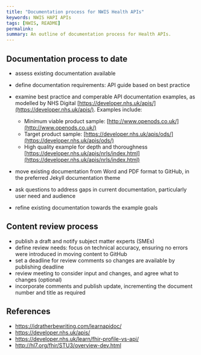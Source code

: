 ```yaml
---
title: "Documentation process for NWIS Health APIs"
keywords: NWIS HAPI APIs
tags: [NWIS, README]
permalink: 
summary: An outline of documentation process for Health APIs.
---
```


## Documentation process to date

* assess existing documentation available
* define documentation requirements: API guide based on best practice
* examine best practice and comperable API documentation examples, as modelled by NHS Digital [https://developer.nhs.uk/apis/](https://developer.nhs.uk/apis/). Examples include:
  * Minimum viable product sample: [http://www.openods.co.uk/](http://www.openods.co.uk/) 
  * Target product sample: [https://developer.nhs.uk/apis/ods/](https://developer.nhs.uk/apis/ods/)
  * High quality example for depth and thoroughness [https://developer.nhs.uk/apis/nrls/index.html](https://developer.nhs.uk/apis/nrls/index.html)
  
* move existing documentation from Word and PDF format to GitHub, in the preferred Jekyll documentation theme
* ask questions to address gaps in current documentation, particularly user need and audience
* refine existing documentation towards the example goals

## Content review process

* publish a draft and notify subject matter experts (SMEs)
* define review needs: focus on technical accuracy, ensuring no errors were introduced in moving content to GitHub
* set a deadline for review comments so changes are available by publishing deadline
* review meeting to consider input and changes, and agree what to changes (optional) 
* incorporate comments and publish update, incrementing the document number and title as required

## References

* https://idratherbewriting.com/learnapidoc/
* https://developer.nhs.uk/apis/
* https://developer.nhs.uk/learn/fhir-profile-vs-api/
* http://hl7.org/fhir/STU3/overview-dev.html 

